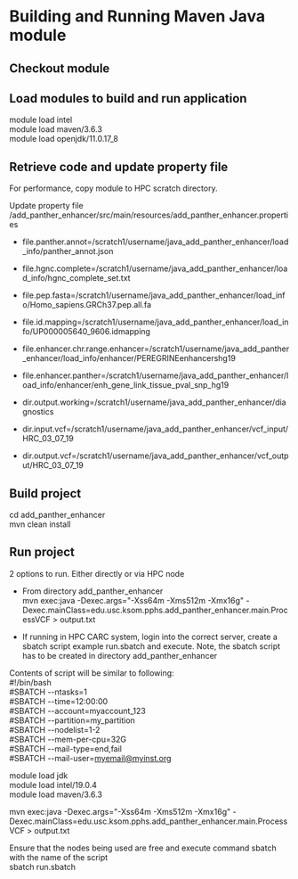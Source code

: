 # Building and Running Maven Java module

## Checkout module

## Load modules to build and run application
module load intel<br>
module load maven/3.6.3<br>
module load openjdk/11.0.17_8<br>



## Retrieve code and update property file
For performance, copy module to HPC scratch directory.

Update property file /add_panther_enhancer/src/main/resources/add_panther_enhancer.properties
- file.panther.annot=/scratch1/username/java_add_panther_enhancer/load_info/panther_annot.json
- file.hgnc.complete=/scratch1/username/java_add_panther_enhancer/load_info/hgnc_complete_set.txt
- file.pep.fasta=/scratch1/username/java_add_panther_enhancer/load_info/Homo_sapiens.GRCh37.pep.all.fa
- file.id.mapping=/scratch1/username/java_add_panther_enhancer/load_info/UP000005640_9606.idmapping
- file.enhancer.chr.range.enhancer=/scratch1/username/java_add_panther_enhancer/load_info/enhancer/PEREGRINEenhancershg19
- file.enhancer.panther=/scratch1/username/java_add_panther_enhancer/load_info/enhancer/enh_gene_link_tissue_pval_snp_hg19


- dir.output.working=/scratch1/username/java_add_panther_enhancer/diagnostics
- dir.input.vcf=/scratch1/username/java_add_panther_enhancer/vcf_input/HRC_03_07_19
- dir.output.vcf=/scratch1/username/java_add_panther_enhancer/vcf_output/HRC_03_07_19


## Build project
cd add_panther_enhancer<br>
mvn clean install

## Run project
2 options to run. Either directly or via HPC node

- From directory add_panther_enhancer<br>
  mvn exec:java -Dexec.args="-Xss64m  -Xms512m -Xmx16g"   -Dexec.mainClass=edu.usc.ksom.pphs.add_panther_enhancer.main.ProcessVCF > output.txt


- If running in HPC CARC system, login into the correct server, create a sbatch script example run.sbatch  and execute.  Note, the sbatch script has to be created in directory add_panther_enhancer

Contents of script will be similar to following:<br>
#!/bin/bash<br>
#SBATCH --ntasks=1<br>
#SBATCH --time=12:00:00<br>
#SBATCH --account=myaccount_123<br>
#SBATCH --partition=my_partition<br>
#SBATCH --nodelist=1-2<br>
#SBATCH --mem-per-cpu=32G<br>
#SBATCH --mail-type=end,fail<br>
#SBATCH --mail-user=myemail@myinst.org<br>


module load jdk<br>
module load intel/19.0.4<br>
module load maven/3.6.3<br>

mvn exec:java -Dexec.args="-Xss64m  -Xms512m -Xmx16g"   -Dexec.mainClass=edu.usc.ksom.pphs.add_panther_enhancer.main.ProcessVCF > output.txt



Ensure that the nodes being used are free and execute command sbatch with the name of the script<br>
sbatch run.sbatch
